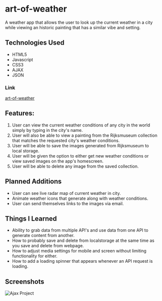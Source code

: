 # art-of-weather

A weather app that allows the user to look up the current weather in a city while viewing an historic painting that has a similar vibe and setting.

## Technologies Used

* HTML5
* Javascript
* CSS3
* AJAX
* JSON

### Link

[art-of-weather](https://github.com/danielwrosenbaum/art-of-weather)

## Features:

1. User can view the current weather conditions of any city in the world simply by typing in the city's name.
2. User will also be able to view a painting from the Rijksmuseum collection that matches the requested city's weather conditions.
3. User will be able to save the images generated from Rijksmuseum to local storage.
4. User will be given the option to either get new weather conditions or view saved images on the app's homescreen.
5. User will be able to delete any image from the saved collection.

## Planned Additions

* User can see live radar map of current weather in city.
* Animate weather icons that generate along with weather conditions.
* User can send themselves links to the images via email.

## Things I Learned

* Ability to grab data from multiple API's and use data from one API to generate content from another.
* How to probably save and delete from localstorage at the same time as you save and delete from webpage.
* How to adjust media settings for mobile and screen without limiting functionality for either.
* How to add a loading spinner that appears whenever an API request is loading.

## Screenshots

![Ajax Project](https://user-images.githubusercontent.com/74999873/109740012-5dd16880-7b7f-11eb-9da3-ab6b59a25e1b.gif)

